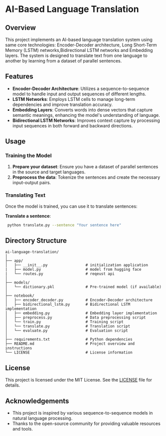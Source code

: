 # AI-Based Language Translation

## Overview

This project implements an AI-based language translation system using same core technologies: Encoder-Decoder architecture, Long Short-Term Memory (LSTM) networks,Bidirectional LSTM networks and Embedding layers. The system is designed to translate text from one language to another by learning from a dataset of parallel sentences.

## Features

- **Encoder-Decoder Architecture**: Utilizes a sequence-to-sequence model to handle input and output sequences of different lengths.
- **LSTM Networks**: Employs LSTM cells to manage long-term dependencies and improve translation accuracy.
- **Embedding Layers**: Converts words into dense vectors that capture semantic meanings, enhancing the model's understanding of language.
- **Bidirectional LSTM Networks**: Improves context capture by processing input sequences in both forward and backward directions.

## Usage

### Training the Model

1. **Prepare your dataset**: Ensure you have a dataset of parallel sentences in the source and target languages.
2. **Preprocess the data**: Tokenize the sentences and create the necessary input-output pairs.

### Translating Text

Once the model is trained, you can use it to translate sentences:

**Translate a sentence**:
  ```bash
   python translate.py --sentence "Your sentence here"
   ```

## Directory Structure

```
ai-language-translation/
│
├── app/
│   ├── __init__.py                 # initialization application
|   ├── model.py                    # model from hugging face
|   └── routes.py                   # reqeust api 
│
├── models/
│   └── dictionary.pkl              # Pre-trained model (if available)
│
├── notebook/
│   ├── encoder_decoder.py          # Encoder-Decoder architecture
│   ├── bidirectional_lstm.py       # Bidirectional LSTM implementation
│   ├── embedding.py                # Embedding layer implementation
│   ├── preprocess.py               # Data preprocessing script
│   └── train.py                    # Training script
│   └── translate.py                # Translation script
│   └── evaluate.py                 # Evaluation script
│
├── requirements.txt                # Python dependencies
├── README.md                       # Project overview and instructions
└── LICENSE                         # License information
```

## License

This project is licensed under the MIT License. See the [LICENSE](LICENSE) file for details.

## Acknowledgements

- This project is inspired by various sequence-to-sequence models in natural language processing.
- Thanks to the open-source community for providing valuable resources and tools.
